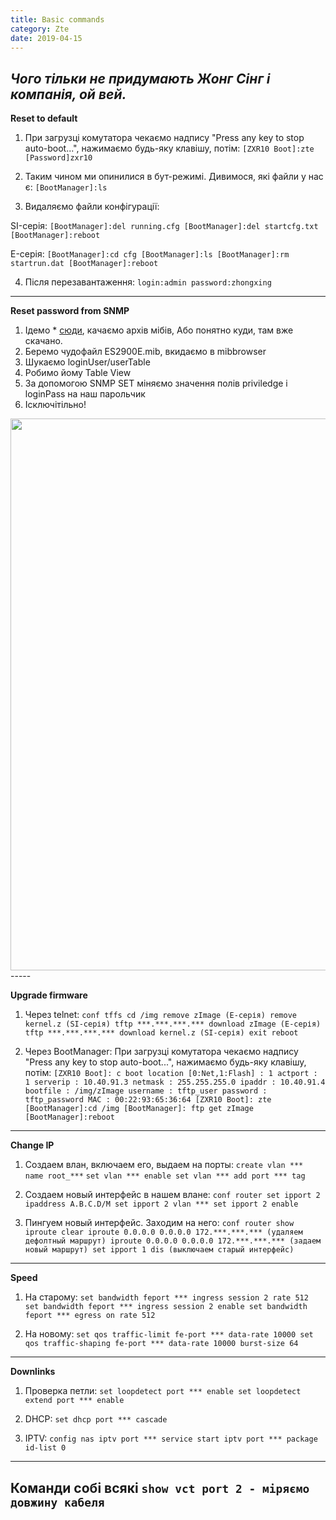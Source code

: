 ```yaml
---
title: Basic commands
category: Zte
date: 2019-04-15
---
```


_Чого тільки не придумають Жонг Сінг і компанія, ой вей._
-----


**Reset to default**
1. При загрузці комутатора чекаємо надпису "Press any key to stop auto-boot...", нажимаємо будь-яку клавішу, потім:
`[ZXR10 Boot]:zte
[Password]zxr10`

2. Таким чином ми опинилися в бут-режимі. Дивимося, які файли у нас є:
`[BootManager]:ls`

3. Видаляємо файли конфігурації:

SI-серія:
`[BootManager]:del running.cfg
[BootManager]:del startcfg.txt
[BootManager]:reboot`

E-серія:
`[BootManager]:cd cfg
[BootManager]:ls
[BootManager]:rm startrun.dat
[BootManager]:reboot`

4. Після перезавантаження:
`login:admin
password:zhongxing`
-----

**Reset password from SNMP**
1. Ідемо * <a href="ftp://91.206.19.52/frimware/ZTE/" target="_blank">сюди</a>, качаємо архів мібів, Або понятно куди, там вже скачано.
2. Беремо чудофайл ES2900E.mib, вкидаємо в mibbrowser
3. Шукаємо loginUser/userTable
4. Робимо йому Table View
5. За допомогою SNMP SET міняємо значення полів priviledge i loginPass на наш парольчик
6. Ісключітільно!
<img class="aligncenter wp-image-1580 size-full" src="https://zaychik.info/wp-content/uploads/zte_reset_pass.jpg" width="1067" height="883" />
-----

**Upgrade firmware**
1. Через telnet:
`conf tffs
cd /img
remove zImage (E-серія)
remove kernel.z (SI-серія)
tftp ***.***.***.*** download zImage (E-серія)
tftp ***.***.***.*** download kernel.z (SI-серія)
exit
reboot`

2. Через BootManager:
При загрузці комутатора чекаємо надпису "Press any key to stop auto-boot...", нажимаємо будь-яку клавішу, потім:
`[ZXR10 Boot]: c
boot location [0:Net,1:Flash] : 1
actport : 1
serverip : 10.40.91.3
netmask : 255.255.255.0
ipaddr : 10.40.91.4
bootfile : /img/zImage
username : tftp_user
password : tftp_password
MAC : 00:22:93:65:36:64
[ZXR10 Boot]: zte
[BootManager]:cd /img
[BootManager]: ftp get zImage
[BootManager]:reboot`
-----

**Change IP**
1. Создаем влан, включаем его, выдаем на порты:
`create vlan *** name root_***`
`set vlan *** enable
set vlan *** add port *** tag
`

2. Создаем новый интерфейс в нашем влане:
`conf router
set ipport 2 ipaddress A.B.C.D/M
set ipport 2 vlan ***
set ipport 2 enable`

3. Пингуем новый интерфейс. Заходим на него:
`conf router
show iproute
clear iproute 0.0.0.0 0.0.0.0 172.***.***.*** (удаляем дефолтный маршрут)
iproute 0.0.0.0 0.0.0.0 172.***.***.*** (задаем новый маршрут)
set ipport 1 dis (выключаем старый интерфейс)`
-----

**Speed**
1. На старому:
`set bandwidth feport *** ingress session 2 rate 512
set bandwidth feport *** ingress session 2 enable
set bandwidth feport *** egress on rate 512`

2. На новому:
`set qos traffic-limit fe-port *** data-rate 10000
set qos traffic-shaping fe-port *** data-rate 10000 burst-size 64`
-----

**Downlinks**
1. Проверка петли:
`set loopdetect port *** enable
set loopdetect extend port *** enable`

2. DHCP:
`set dhcp port *** cascade`

3. IPTV:
`config nas
iptv port *** service start
iptv port *** package id-list 0`
-----

**Команди собі всякі**
`show vct port 2 - міряємо довжину кабеля`
-----